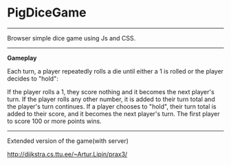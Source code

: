 # PigDiceGame

---
Browser simple dice game using Js and CSS.

---

**Gameplay**

Each turn, a player repeatedly rolls a die until either a 1 is rolled or the player decides to "hold":

If the player rolls a 1, they score nothing and it becomes the next player's turn.
If the player rolls any other number, it is added to their turn total and the player's turn continues.
If a player chooses to "hold", their turn total is added to their score, and it becomes the next player's turn.
The first player to score 100 or more points wins.


---
 Extended version of the game(with server)

 http://dijkstra.cs.ttu.ee/~Artur.Lipin/prax3/